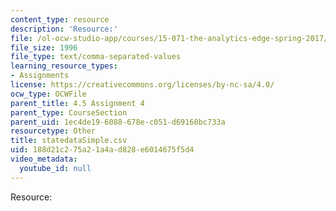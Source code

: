```yaml
---
content_type: resource
description: 'Resource:'
file: /ol-ocw-studio-app/courses/15-071-the-analytics-edge-spring-2017/188d21c275a21a4ad828e6014675f5d4_statedataSimple.csv
file_size: 1996
file_type: text/comma-separated-values
learning_resource_types:
- Assignments
license: https://creativecommons.org/licenses/by-nc-sa/4.0/
ocw_type: OCWFile
parent_title: 4.5 Assignment 4
parent_type: CourseSection
parent_uid: 1ec4de19-6088-678e-c051-d69160bc733a
resourcetype: Other
title: statedataSimple.csv
uid: 188d21c2-75a2-1a4a-d828-e6014675f5d4
video_metadata:
  youtube_id: null
---
```

Resource: